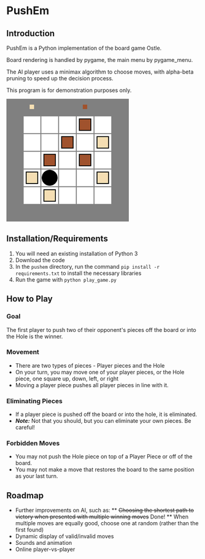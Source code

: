# PushEm

## Introduction
PushEm is a Python implementation of the board game Ostle.

Board rendering is handled by pygame, the main menu by pygame_menu.

The AI player uses a minimax algorithm to choose moves, with alpha-beta pruning to speed up the decision process.

This program is for demonstration purposes only.

![small_board.png](readme_images%2Fsmall_board.png)
## Installation/Requirements
1. You will need an existing installation of Python 3
2. Download the code
3. In the `pushem` directory, run the command `pip install -r requirements.txt` to install the necessary libraries
4. Run the game with `python play_game.py`

## How to Play
### Goal
The first player to push two of their opponent's pieces off the board or into the Hole is the winner.

### Movement
* There are two types of pieces - Player pieces and the Hole
* On your turn, you may move one of your player pieces, or the Hole piece, one square up, down, left, or right
* Moving a player piece pushes all player pieces in line with it.

### Eliminating Pieces
* If a player piece is pushed off the board or into the hole, it is eliminated.
* ***Note:*** Not that you should, but you can eliminate your own pieces. Be careful!

### Forbidden Moves
* You may not push the Hole piece on top of a Player Piece or off of the board.
* You may not make a move that restores the board to the same position as your last turn.

## Roadmap
* Further improvements on AI, such as:
** ~~Choosing the shortest path to victory when presented with multiple winning moves~~ Done!
** When multiple moves are equally good, choose one at random (rather than the first found)
* Dynamic display of valid/invalid moves
* Sounds and animation
* Online player-vs-player
